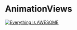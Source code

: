 # AnimationViews
[![Everything Is AWESOME](http://i.imgur.com/Ot5DWAW.png)](https://www.youtube.com/watch?v=aUjc08j5O1E "Everything Is AWESOME")
